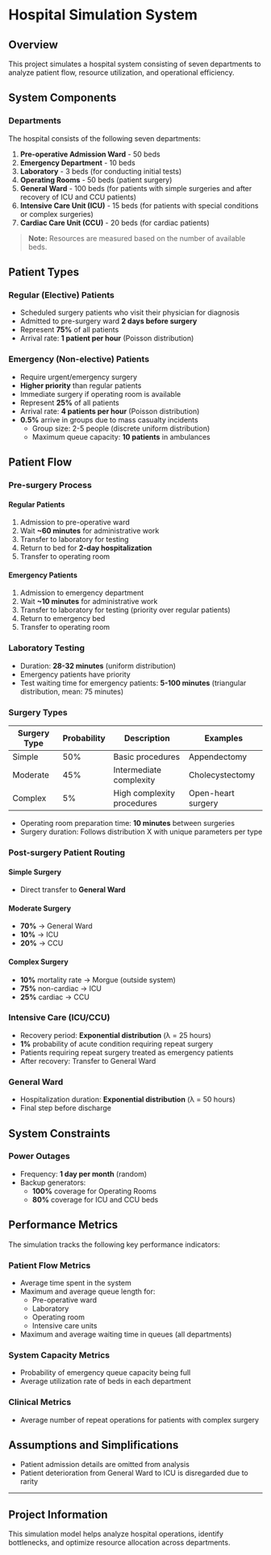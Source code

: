 # Hospital Simulation System

## Overview

This project simulates a hospital system consisting of seven departments to analyze patient flow, resource utilization, and operational efficiency.

## System Components

### Departments

The hospital consists of the following seven departments:

1. **Pre-operative Admission Ward** - 50 beds
2. **Emergency Department** - 10 beds
3. **Laboratory** - 3 beds (for conducting initial tests)
4. **Operating Rooms** - 50 beds (patient surgery)
5. **General Ward** - 100 beds (for patients with simple surgeries and after recovery of ICU and CCU patients)
6. **Intensive Care Unit (ICU)** - 15 beds (for patients with special conditions or complex surgeries)
7. **Cardiac Care Unit (CCU)** - 20 beds (for cardiac patients)

> **Note:** Resources are measured based on the number of available beds. 

## Patient Types

### Regular (Elective) Patients
- Scheduled surgery patients who visit their physician for diagnosis
- Admitted to pre-surgery ward **2 days before surgery**
- Represent **75%** of all patients
- Arrival rate: **1 patient per hour** (Poisson distribution)

### Emergency (Non-elective) Patients
- Require urgent/emergency surgery
- **Higher priority** than regular patients
- Immediate surgery if operating room is available
- Represent **25%** of all patients
- Arrival rate: **4 patients per hour** (Poisson distribution)
- **0.5%** arrive in groups due to mass casualty incidents
  - Group size: 2-5 people (discrete uniform distribution)
  - Maximum queue capacity: **10 patients** in ambulances

## Patient Flow

### Pre-surgery Process

#### Regular Patients
1. Admission to pre-operative ward
2. Wait **~60 minutes** for administrative work
3. Transfer to laboratory for testing
4. Return to bed for **2-day hospitalization**
5. Transfer to operating room

#### Emergency Patients
1. Admission to emergency department
2. Wait **~10 minutes** for administrative work
3. Transfer to laboratory for testing (priority over regular patients)
4. Return to emergency bed
5. Transfer to operating room

### Laboratory Testing
- Duration: **28-32 minutes** (uniform distribution)
- Emergency patients have priority
- Test waiting time for emergency patients: **5-100 minutes** (triangular distribution, mean: 75 minutes)

### Surgery Types

| Surgery Type | Probability | Description | Examples |
|--------------|-------------|-------------|----------|
| Simple | 50% | Basic procedures | Appendectomy |
| Moderate | 45% | Intermediate complexity | Cholecystectomy |
| Complex | 5% | High complexity procedures | Open-heart surgery |

- Operating room preparation time: **10 minutes** between surgeries
- Surgery duration: Follows distribution X with unique parameters per type

### Post-surgery Patient Routing

#### Simple Surgery
- Direct transfer to **General Ward**

#### Moderate Surgery
- **70%** → General Ward
- **10%** → ICU
- **20%** → CCU

#### Complex Surgery
- **10%** mortality rate → Morgue (outside system)
- **75%** non-cardiac → ICU
- **25%** cardiac → CCU

### Intensive Care (ICU/CCU)
- Recovery period: **Exponential distribution** (λ = 25 hours)
- **1%** probability of acute condition requiring repeat surgery
- Patients requiring repeat surgery treated as emergency patients
- After recovery: Transfer to General Ward

### General Ward
- Hospitalization duration: **Exponential distribution** (λ = 50 hours)
- Final step before discharge

## System Constraints

### Power Outages
- Frequency: **1 day per month** (random)
- Backup generators:
  - **100%** coverage for Operating Rooms
  - **80%** coverage for ICU and CCU beds

## Performance Metrics

The simulation tracks the following key performance indicators:

### Patient Flow Metrics
- Average time spent in the system
- Maximum and average queue length for:
  - Pre-operative ward
  - Laboratory
  - Operating room
  - Intensive care units
- Maximum and average waiting time in queues (all departments)

### System Capacity Metrics
- Probability of emergency queue capacity being full
- Average utilization rate of beds in each department

### Clinical Metrics
- Average number of repeat operations for patients with complex surgery

## Assumptions and Simplifications

- Patient admission details are omitted from analysis
- Patient deterioration from General Ward to ICU is disregarded due to rarity

---

## Project Information

This simulation model helps analyze hospital operations, identify bottlenecks, and optimize resource allocation across departments.
